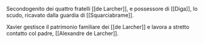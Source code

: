Secondogenito dei quattro fratelli [[de Larcher]], e possessore di [[Diga]], lo scudo, ricavato dalla guardia di [[Squarciabrame]]. 

Xavier gestisce il patrimonio familiare dei [[de Larcher]] e lavora a stretto contatto col padre, [[Alexandre de Larcher]]. 